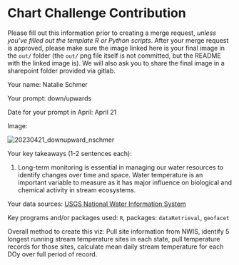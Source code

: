 # Chart Challenge Contribution

Please fill out this information prior to creating a merge request, *unless you've filled out the template R or Python scripts*. After your merge request is approved, please make sure the image linked here is your final image in the `out/` folder (the `out/` png file itself is not committed, but the README with the linked image is). We will also ask you to share the final image in a sharepoint folder provided via gitlab.

Your name: Natalie Schmer

Your prompt: down/upwards

Date for your prompt in April: April 21

Image:

![20230421_downupward_nschmer](https://github.com/DOI-USGS/vizlab-chart-challenge-23/assets/54007288/5c59ae26-4e0a-4819-9a2e-435ca62fe11e)

Your key takeaways (1-2 sentences each):

1. Long-term monitoring is essential in managing our water resources to identify changes over time and space. Water temperature is an important variable to measure as it has major influence on biological and chemical activity in stream ecosystems.

Your data sources: [USGS National Water Information System](https://waterdata.usgs.gov/nwis)

Key programs and/or packages used: `R`, packages: `dataRetrieval`, `geofacet`

Overall method to create this viz: Pull site information from NWIS, identify 5 longest running stream temperature sites in each state, pull temperature records for those sites, calculate mean daily stream temperature for each DOy over full period of record.
